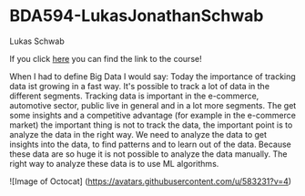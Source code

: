 # BDA594-LukasJonathanSchwab

Lukas Schwab

If you click [here](https://sdsu.instructure.com/courses/79732) you can find the link to the course!

When I had to define Big Data I would say:
Today the importance of tracking data ist growing in a fast way. It's possible to track a lot of data in the different segments. Tracking data is important in the e-commerce, automotive sector, public live in general and in a lot more segments. The get some insights and a competitive advantage (for example in the e-commerce market) the important thing is not to track the data, the important point is to analyze the data in the right way. We need to analyze the data to get insights into the data, to find patterns and to learn out of the data. Because these data are so huge it is not possible to analyze the data manually. The right way to analyze these data is to use ML algorithms. 

![Image of Octocat]
(https://avatars.githubusercontent.com/u/583231?v=4)

